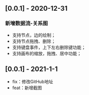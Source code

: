 
## [0.0.1] - 2020-12-31

### 新增数据流-关系图
- 支持节点，边的绘制；
- 支持节点拖拽、删除；
- 支持键盘事件，上下左右删除键功能；
- 支持画布的缩放，拖拽、居中功能；


## [0.0.1] - 2021-1-1

- fix：修改GitHub地址
- feat：新增截图


